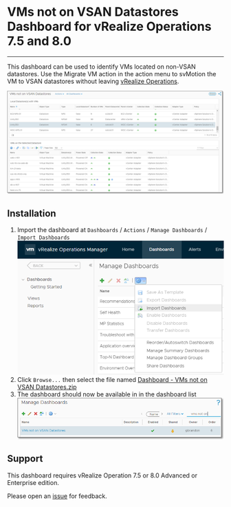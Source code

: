 # VMs not on VSAN Datastores Dashboard for vRealize Operations 7.5 and 8.0
---------

This dashboard can be used to identify VMs located on non-VSAN datastores.  Use the Migrate VM action in the action menu to svMotion the VM to VSAN datastores without leaving [vRealize Operations](https://www.vmware.com/products/vrealize-operations.html).

![VMs on not on VSAN Datastores Dashboard](https://raw.githubusercontent.com/notoriousbdg/vrops-dashboard-vms_not_on_vsan_datastores/master/Dashboard.png)


## Installation
1. Import the dashboard at `Dashboards` / `Actions` / `Manage Dashboards` / `Import Dashboards`  
![Import Dashboard](https://raw.githubusercontent.com/notoriousbdg/vrops-dashboard-vms_not_on_vsan_datastores/master/Import_Dashboard.png)
2. Click `Browse...` then select the file named [Dashboard - VMs not on VSAN Datastores.zip](https://github.com/notoriousbdg/vrops-dashboard-vms_not_on_vsan_datastores/raw/master/Dashboard%20-%20VMs%20not%20on%20VSAN%20Datastores.zip)
3. The dashboard should now be available in in the dashboard list  
![Dashboard List](https://raw.githubusercontent.com/notoriousbdg/vrops-dashboard-vms_not_on_vsan_datastores/master/Dashboard_List.png)


## Support

This dashboard requires vRealize Operation 7.5 or 8.0 Advanced or Enterprise edition.

Please open an [issue](https://github.com/notoriousbdg/vrops-dashboard-vms_not_on_vsan_datastores/issues) for feedback.
